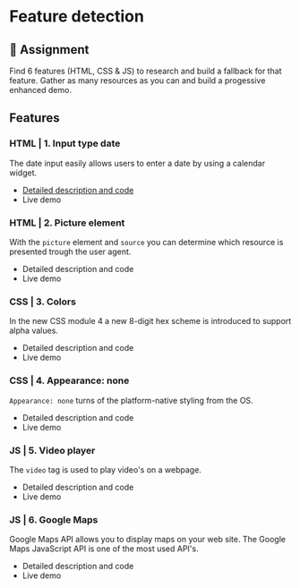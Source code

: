 # Feature detection

## 📖 Assignment
Find 6 features (HTML, CSS & JS) to research and build a fallback for that feature. Gather as many resources as you can and build a progessive enhanced demo.

## Features

### HTML | 1. Input type date
The date input easily allows users to enter a date by using a calendar widget.
* [Detailed description and code](feature-1)
* Live demo

### HTML | 2. Picture element
With the `picture` element and `source` you can determine which resource is presented trough the user agent.
* Detailed description and code
* Live demo

### CSS | 3. Colors
In the new CSS module 4 a new 8-digit hex scheme is introduced to support alpha values.
* Detailed description and code
* Live demo

### CSS | 4. Appearance: none
`Appearance: none` turns of the platform-native styling from the OS.
* Detailed description and code
* Live demo

### JS | 5. Video player
The `video` tag is used to play video's on a webpage.
* Detailed description and code
* Live demo

### JS | 6. Google Maps
Google Maps API allows you to display maps on your web site. The Google Maps JavaScript API is one of the most used API's.
* Detailed description and code
* Live demo
